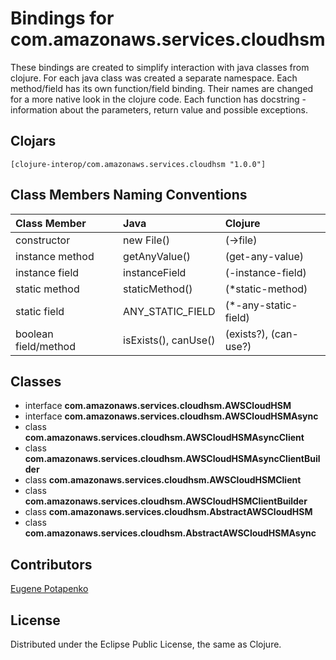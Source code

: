 # Bindings for com.amazonaws.services.cloudhsm

These bindings are created to simplify interaction with java classes from clojure.
For each java class was created a separate namespace.
Each method/field has its own function/field binding.
Their names are changed for a more native look in the clojure code. Each function has docstring - information about the parameters, return value and possible exceptions.

## Clojars

```
[clojure-interop/com.amazonaws.services.cloudhsm "1.0.0"]
```

## Class Members Naming Conventions

| Class Member | Java | Clojure |
|:--|:--|:--|
| constructor | new File() | (->file) |
| instance method | getAnyValue() | (get-any-value) |
| instance field | instanceField | (-instance-field) |
| static method | staticMethod() | (*static-method) |
| static field | ANY_STATIC_FIELD | (*-any-static-field) |
| boolean field/method | isExists(), canUse() | (exists?), (can-use?) |

## Classes

- interface **com.amazonaws.services.cloudhsm.AWSCloudHSM**
- interface **com.amazonaws.services.cloudhsm.AWSCloudHSMAsync**
- class **com.amazonaws.services.cloudhsm.AWSCloudHSMAsyncClient**
- class **com.amazonaws.services.cloudhsm.AWSCloudHSMAsyncClientBuilder**
- class **com.amazonaws.services.cloudhsm.AWSCloudHSMClient**
- class **com.amazonaws.services.cloudhsm.AWSCloudHSMClientBuilder**
- class **com.amazonaws.services.cloudhsm.AbstractAWSCloudHSM**
- class **com.amazonaws.services.cloudhsm.AbstractAWSCloudHSMAsync**

## Contributors

[Eugene Potapenko](https://github.com/potapenko/)

## License

Distributed under the Eclipse Public License, the same as Clojure.
